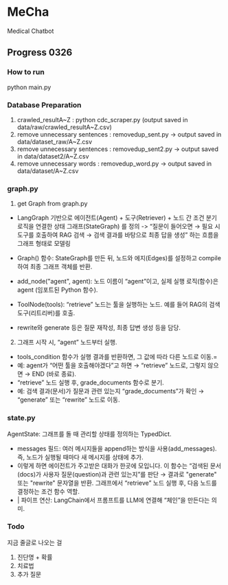 # MeCha
Medical Chatbot

## Progress 0326
### How to run
python main.py

### Database Preparation
1. crawled_resultA~Z : python cdc_scraper.py (output saved in data/raw/crawled_resultA~Z.csv)
2. remove unnecessary sentences : removedup_sent.py -> output saved in data/dataset_raw/A~Z.csv
3. remove unnecessary sentences : removedup_sent2.py -> output saved in data/dataset2/A~Z.csv
4. remove unnecessary words : removedup_word.py -> output saved in data/dataset/A~Z.csv

### graph.py
1. get Graph from graph.py
- LangGraph 기반으로 에이전트(Agent) + 도구(Retriever) + 노드 간 조건 분기 로직을 연결한 상태 그래프(StateGraph) 를 정의
-> “질문이 들어오면 → 필요 시 도구를 호출하여 RAG 검색 → 검색 결과를 바탕으로 최종 답을 생성” 하는 흐름을 그래프 형태로 모델링

- Graph() 함수: StateGraph를 만든 뒤, 노드와 에지(Edges)를 설정하고 compile하여 최종 그래프 객체를 반환.
- add_node("agent", agent): 노드 이름이 “agent”이고, 실제 실행 로직(함수)은 agent (임포트된 Python 함수).

- ToolNode(tools): “retrieve” 노드는 툴을 실행하는 노드. 예를 들어 RAG의 검색 도구(리트리버)를 호출.

- rewrite와 generate 등은 질문 재작성, 최종 답변 생성 등을 담당.

2. 그래프 시작 시, “agent” 노드부터 실행.
- tools_condition 함수가 실행 결과를 반환하면, 그 값에 따라 다른 노드로 이동.=
- 예: agent가 “어떤 툴을 호출해야겠다”고 하면 → “retrieve” 노드로, 그렇지 않으면 → END (바로 종료).
- “retrieve” 노드 실행 후, grade_documents 함수로 분기.
- 예: 검색 결과(문서)가 질문과 관련 있는지 “grade_documents”가 확인 → “generate” 또는 “rewrite” 노드로 이동.


### state.py
AgentState: 그래프를 돌 때 관리할 상태를 정의하는 TypedDict.
- messages 필드: 여러 메시지들을 append하는 방식을 사용(add_messages). 즉, 노드가 실행될 때마다 새 메시지를 상태에 추가.
- 이렇게 하면 에이전트가 주고받은 대화가 한곳에 모입니다.
이 함수는 “검색된 문서(docs)가 사용자 질문(question)과 관련 있는지”를 판단 → 결과로 "generate" 또는 "rewrite" 문자열을 반환.
그래프에서 “retrieve” 노드 실행 후, 다음 노드를 결정하는 조건 함수 역할.
- | 파이프 연산: LangChain에서 프롬프트를 LLM에 연결해 “체인”을 만든다는 의미.




### Todo
지금 줄글로 나오는 걸
1. 진단명 + 확률
2. 치료법
3. 추가 질문

